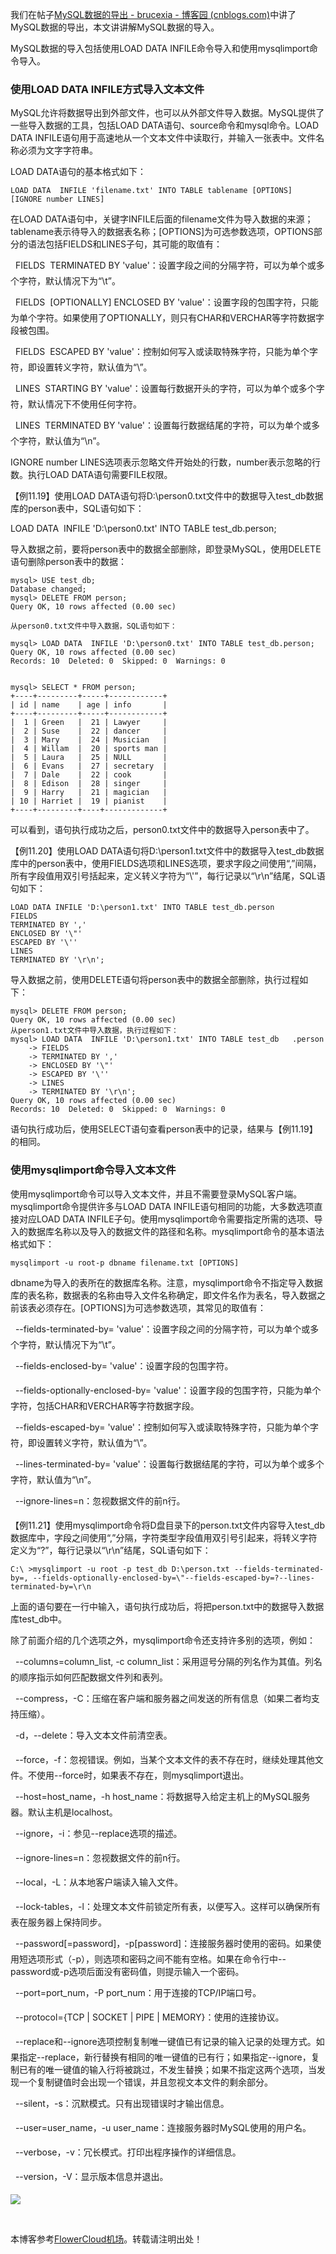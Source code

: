 
我们在帖子[MySQL数据的导出 \- brucexia \- 博客园 (cnblogs.com)](https://github.com)中讲了MySQL数据的导出，本文讲讲解MySQL数据的导入。


MySQL数据的导入包括使用LOAD DATA INFILE命令导入和使用mysqlimport命令导入。


### 使用LOAD DATA INFILE方式导入文本文件


MySQL允许将数据导出到外部文件，也可以从外部文件导入数据。MySQL提供了一些导入数据的工具，包括LOAD DATA语句、source命令和mysql命令。LOAD DATA INFILE语句用于高速地从一个文本文件中读取行，并输入一张表中。文件名称必须为文字字符串。


LOAD DATA语句的基本格式如下：




```
LOAD DATA  INFILE 'filename.txt' INTO TABLE tablename [OPTIONS] [IGNORE number LINES]
```


在LOAD DATA语句中，关键字INFILE后面的filename文件为导入数据的来源；tablename表示待导入的数据表名称；\[OPTIONS]为可选参数选项，OPTIONS部分的语法包括FIELDS和LINES子句，其可能的取值有：


  FIELDS  TERMINATED BY 'value'：设置字段之间的分隔字符，可以为单个或多个字符，默认情况下为“\\t”。


  FIELDS  \[OPTIONALLY] ENCLOSED BY 'value'：设置字段的包围字符，只能为单个字符。如果使用了OPTIONALLY，则只有CHAR和VERCHAR等字符数据字段被包围。


  FIELDS  ESCAPED BY 'value'：控制如何写入或读取特殊字符，只能为单个字符，即设置转义字符，默认值为“\\”。


  LINES  STARTING BY 'value'：设置每行数据开头的字符，可以为单个或多个字符，默认情况下不使用任何字符。


  LINES  TERMINATED BY 'value'：设置每行数据结尾的字符，可以为单个或多个字符，默认值为“\\n”。


IGNORE number LINES选项表示忽略文件开始处的行数，number表示忽略的行数。执行LOAD DATA语句需要FILE权限。


【例11\.19】使用LOAD DATA语句将D:\\person0\.txt文件中的数据导入test\_db数据库的person表中，SQL语句如下：


LOAD DATA  INFILE 'D:\\person0\.txt' INTO TABLE test\_db.person;


导入数据之前，要将person表中的数据全部删除，即登录MySQL，使用DELETE语句删除person表中的数据：




```
mysql> USE test_db;
Database changed;
mysql> DELETE FROM person;
Query OK, 10 rows affected (0.00 sec)
```



```
从person0.txt文件中导入数据，SQL语句如下：
```



```
mysql> LOAD DATA  INFILE 'D:\person0.txt' INTO TABLE test_db.person;
Query OK, 10 rows affected (0.00 sec)
Records: 10  Deleted: 0  Skipped: 0  Warnings: 0

 
mysql> SELECT * FROM person;
+----+---------+-----+------------+
| id | name    | age | info       |
+----+---------+-----+------------+
|  1 | Green   |  21 | Lawyer     |
|  2 | Suse    |  22 | dancer     |
|  3 | Mary    |  24 | Musician   |
|  4 | Willam  |  20 | sports man |
|  5 | Laura   |  25 | NULL       |
|  6 | Evans   |  27 | secretary  |
|  7 | Dale    |  22 | cook       |
|  8 | Edison  |  28 | singer     |
|  9 | Harry   |  21 | magician   |
| 10 | Harriet |  19 | pianist    |
+----+---------+----+-------------+
```


可以看到，语句执行成功之后，person0\.txt文件中的数据导入person表中了。


【例11\.20】使用LOAD DATA语句将D:\\person1\.txt文件中的数据导入test\_db数据库中的person表中，使用FIELDS选项和LINES选项，要求字段之间使用“,”间隔，所有字段值用双引号括起来，定义转义字符为“\\'”，每行记录以“\\r\\n”结尾，SQL语句如下：




```
LOAD DATA INFILE 'D:\person1.txt' INTO TABLE test_db.person
FIELDS
TERMINATED BY ','
ENCLOSED BY '\"'
ESCAPED BY '\''
LINES
TERMINATED BY '\r\n';
```


导入数据之前，使用DELETE语句将person表中的数据全部删除，执行过程如下：




```
mysql> DELETE FROM person;
Query OK, 10 rows affected (0.00 sec)
从person1.txt文件中导入数据，执行过程如下：
mysql> LOAD DATA  INFILE 'D:\person1.txt' INTO TABLE test_db   .person
    -> FIELDS
    -> TERMINATED BY ','
    -> ENCLOSED BY '\"'
    -> ESCAPED BY '\''
    -> LINES
    -> TERMINATED BY '\r\n';
Query OK, 10 rows affected (0.00 sec)
Records: 10  Deleted: 0  Skipped: 0  Warnings: 0
```


语句执行成功后，使用SELECT语句查看person表中的记录，结果与【例11\.19】的相同。


### 使用mysqlimport命令导入文本文件


使用mysqlimport命令可以导入文本文件，并且不需要登录MySQL客户端。mysqlimport命令提供许多与LOAD DATA INFILE语句相同的功能，大多数选项直接对应LOAD DATA INFILE子句。使用mysqlimport命令需要指定所需的选项、导入的数据库名称以及导入的数据文件的路径和名称。mysqlimport命令的基本语法格式如下：




```
mysqlimport -u root-p dbname filename.txt [OPTIONS]
```


dbname为导入的表所在的数据库名称。注意，mysqlimport命令不指定导入数据库的表名称，数据表的名称由导入文件名称确定，即文件名作为表名，导入数据之前该表必须存在。\[OPTIONS]为可选参数选项，其常见的取值有：


  \-\-fields\-terminated\-by\= 'value'：设置字段之间的分隔字符，可以为单个或多个字符，默认情况下为“\\t”。


  \-\-fields\-enclosed\-by\= 'value'：设置字段的包围字符。


  \-\-fields\-optionally\-enclosed\-by\= 'value'：设置字段的包围字符，只能为单个字符，包括CHAR和VERCHAR等字符数据字段。


  \-\-fields\-escaped\-by\= 'value'：控制如何写入或读取特殊字符，只能为单个字符，即设置转义字符，默认值为“\\”。


  \-\-lines\-terminated\-by\= 'value'：设置每行数据结尾的字符，可以为单个或多个字符，默认值为“\\n”。


  \-\-ignore\-lines\=n：忽视数据文件的前n行。


【例11\.21】使用mysqlimport命令将D盘目录下的person.txt文件内容导入test\_db数据库中，字段之间使用“,”分隔，字符类型字段值用双引号引起来，将转义字符定义为“?”，每行记录以“\\r\\n”结尾，SQL语句如下：




```
C:\ >mysqlimport -u root -p test_db D:\person.txt --fields-terminated-by=, --fields-optionally-enclosed-by=\"--fields-escaped-by=?--lines-terminated-by=\r\n
```


上面的语句要在一行中输入，语句执行成功后，将把person.txt中的数据导入数据库test\_db中。


除了前面介绍的几个选项之外，mysqlimport命令还支持许多别的选项，例如：


  \-\-columns\=column\_list, \-c column\_list：采用逗号分隔的列名作为其值。列名的顺序指示如何匹配数据文件列和表列。


  \-\-compress，\-C：压缩在客户端和服务器之间发送的所有信息（如果二者均支持压缩）。


  \-d，\-\-delete：导入文本文件前清空表。


  \-\-force，\-f：忽视错误。例如，当某个文本文件的表不存在时，继续处理其他文件。不使用\-\-force时，如果表不存在，则mysqlimport退出。


  \-\-host\=host\_name，\-h host\_name：将数据导入给定主机上的MySQL服务器。默认主机是localhost。


  \-\-ignore，\-i：参见\-\-replace选项的描述。


  \-\-ignore\-lines\=n：忽视数据文件的前n行。


  \-\-local，\-L：从本地客户端读入输入文件。


  \-\-lock\-tables，\-l：处理文本文件前锁定所有表，以便写入。这样可以确保所有表在服务器上保持同步。


  \-\-password\[\=password]，\-p\[password]：连接服务器时使用的密码。如果使用短选项形式（\-p），则选项和密码之间不能有空格。如果在命令行中\-\-password或\-p选项后面没有密码值，则提示输入一个密码。


  \-\-port\=port\_num，\-P port\_num：用于连接的TCP/IP端口号。


  \-\-protocol\={TCP \| SOCKET \| PIPE \| MEMORY}：使用的连接协议。


  \-\-replace和\-\-ignore选项控制复制唯一键值已有记录的输入记录的处理方式。如果指定\-\-replace，新行替换有相同的唯一键值的已有行；如果指定\-\-ignore，复制已有的唯一键值的输入行将被跳过，不发生替换；如果不指定这两个选项，当发现一个复制键值时会出现一个错误，并且忽视文本文件的剩余部分。


  \-\-silent，\-s：沉默模式。只有出现错误时才输出信息。


  \-\-user\=user\_name，\-u user\_name：连接服务器时MySQL使用的用户名。


  \-\-verbose，\-v：冗长模式。打印出程序操作的详细信息。


  \-\-version，\-V：显示版本信息并退出。


![](https://img2024.cnblogs.com/blog/270128/202410/270128-20241017085727536-1296856894.jpg)


 


 本博客参考[FlowerCloud机场](https://hushicha.org)。转载请注明出处！
